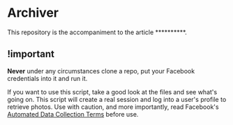 # Archiver

This repository is the accompaniment to the article **********.

## !important

**Never** under any circumstances clone a repo, put your Facebook credentials into it and run it.

If you want to use this script, take a good look at the files and see what's going on. This script will create a real session and log into a user's profile to retrieve photos. Use with caution, and more importantly, read Facebook's [Automated Data Collection Terms](https://www.facebook.com/apps/site_scraping_tos_terms.php) before use.
